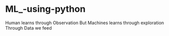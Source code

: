 # ML_-using-python
Human learns through Observation  But Machines learns through exploration Through Data we feed 

